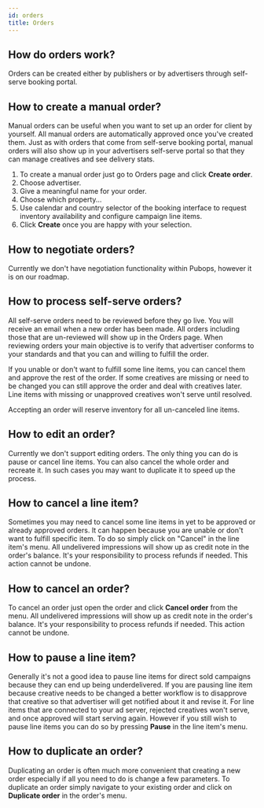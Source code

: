 ```yaml
---
id: orders
title: Orders
---
```


## How do orders work?

Orders can be created either by publishers or by advertisers through self-serve booking portal.

## How to create a manual order?

Manual orders can be useful when you want to set up an order for client by yourself. All manual orders are automatically approved once you've created them. Just as with orders that come from self-serve booking portal, manual orders will also show up in your advertisers self-serve portal so that they can manage creatives and see delivery stats.

1. To create a manual order just go to Orders page and click **Create order**.
2. Choose advertiser.
3. Give a meaningful name for your order.
4. Choose which property...
5. Use calendar and country selector of the booking interface to request inventory availability and configure campaign line items.
6. Click **Create** once you are happy with your selection.

## How to negotiate orders?

Currently we don't have negotiation functionality within Pubops, however it is on our roadmap.

## How to process self-serve orders?

All self-serve orders need to be reviewed before they go live. You will receive an email when a new order has been made. All orders including those that are un-reviewed will show up in the Orders page. When reviewing orders your main objective is to verify that advertiser conforms to your standards and that you can and willing to fulfill the order.

If you unable or don't want to fulfill some line items, you can cancel them and approve the rest of the order. If some creatives are missing or need to be changed you can still approve the order and deal with creatives later. Line items with missing or unapproved creatives won't serve until resolved.

Accepting an order will reserve inventory for all un-canceled line items.

## How to edit an order?

Currently we don't support editing orders. The only thing you can do is pause or cancel line items. You can also cancel the whole order and recreate it. In such cases you may want to duplicate it to speed up the process.

## How to cancel a line item?

Sometimes you may need to cancel some line items in yet to be approved or already approved orders. It can happen because you are unable or don't want to fulfill specific item. To do so simply click on "Cancel" in the line item's menu. All undelivered impressions will show up as credit note in the order's balance. It's your responsibility to process refunds if needed. This action cannot be undone.

## How to cancel an order?

To cancel an order just open the order and click **Cancel order** from the menu. All undelivered impressions will show up as credit note in the order's balance. It's your responsibility to process refunds if needed. This action cannot be undone.

## How to pause a line item?

Generally it's not a good idea to pause line items for direct sold campaigns because they can end up being underdelivered. If you are pausing line item because creative needs to be changed a better workflow is to disapprove that creative so that advertiser will get notified about it and revise it. For line items that are connected to your ad server, rejected creatives won't serve, and once approved will start serving again. However if you still wish to pause line items you can do so by pressing **Pause** in the line item's menu.

## How to duplicate an order?

Duplicating an order is often much more convenient that creating a new order especially if all you need to do is change a few parameters. To duplicate an order simply navigate to your existing order and click on **Duplicate order** in the order's menu.

<!-- 
- How to invoice advertisers?
- How to record payment?
- How to record refund?
- How to issue discount?
- How to edit or delete order transactions?
- How to change order billing settings?
- How to record impressions and clicks for manual lime items?
- How to use impressions tracking pixels?
- How to use click tracking links?
- How does creative approval process works?
- How to add or change creatives?
- What reports do advertiser have access to?
- How are line items trafficked to ad servers?
- What happens when there's a problem with ad server synchronization? -->
